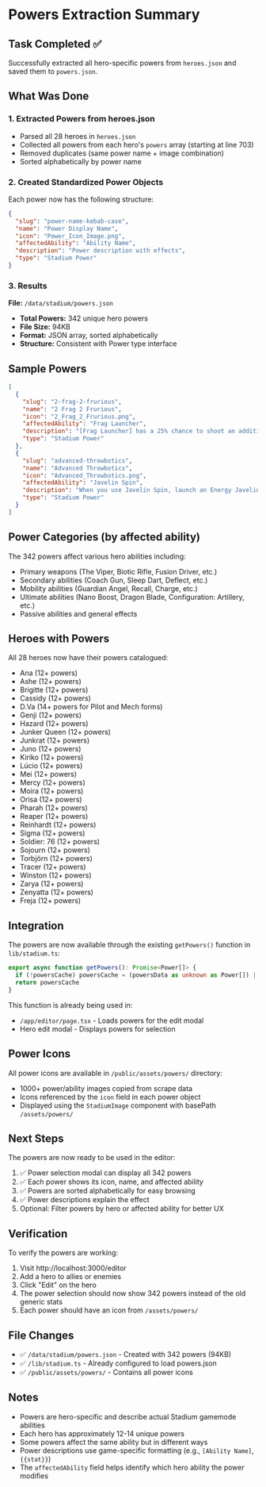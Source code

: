# Powers Extraction Summary

## Task Completed ✅

Successfully extracted all hero-specific powers from `heroes.json` and saved them to `powers.json`.

## What Was Done

### 1. Extracted Powers from heroes.json
- Parsed all 28 heroes in `heroes.json`
- Collected all powers from each hero's `powers` array (starting at line 703)
- Removed duplicates (same power name + image combination)
- Sorted alphabetically by power name

### 2. Created Standardized Power Objects

Each power now has the following structure:
```json
{
  "slug": "power-name-kebab-case",
  "name": "Power Display Name",
  "icon": "Power_Icon_Image.png",
  "affectedAbility": "Ability Name",
  "description": "Power description with effects",
  "type": "Stadium Power"
}
```

### 3. Results

**File:** `/data/stadium/powers.json`
- **Total Powers:** 342 unique hero powers
- **File Size:** 94KB
- **Format:** JSON array, sorted alphabetically
- **Structure:** Consistent with Power type interface

## Sample Powers

```json
[
  {
    "slug": "2-frag-2-frurious",
    "name": "2 Frag 2 Frurious",
    "icon": "2_Frag_2_Frurious.png",
    "affectedAbility": "Frag Launcher",
    "description": "[Frag Launcher] has a 25% chance to shoot an additional projectile that deals 66% reduced damage.",
    "type": "Stadium Power"
  },
  {
    "slug": "advanced-throwbotics",
    "name": "Advanced Throwbotics",
    "icon": "Advanced_Throwbotics.png",
    "affectedAbility": "Javelin Spin",
    "description": "When you use Javelin Spin, launch an Energy Javelin with 75% damage",
    "type": "Stadium Power"
  }
]
```

## Power Categories (by affected ability)

The 342 powers affect various hero abilities including:
- Primary weapons (The Viper, Biotic Rifle, Fusion Driver, etc.)
- Secondary abilities (Coach Gun, Sleep Dart, Deflect, etc.)
- Mobility abilities (Guardian Angel, Recall, Charge, etc.)
- Ultimate abilities (Nano Boost, Dragon Blade, Configuration: Artillery, etc.)
- Passive abilities and general effects

## Heroes with Powers

All 28 heroes now have their powers catalogued:
- Ana (12+ powers)
- Ashe (12+ powers)
- Brigitte (12+ powers)
- Cassidy (12+ powers)
- D.Va (14+ powers for Pilot and Mech forms)
- Genji (12+ powers)
- Hazard (12+ powers)
- Junker Queen (12+ powers)
- Junkrat (12+ powers)
- Juno (12+ powers)
- Kiriko (12+ powers)
- Lúcio (12+ powers)
- Mei (12+ powers)
- Mercy (12+ powers)
- Moira (12+ powers)
- Orisa (12+ powers)
- Pharah (12+ powers)
- Reaper (12+ powers)
- Reinhardt (12+ powers)
- Sigma (12+ powers)
- Soldier: 76 (12+ powers)
- Sojourn (12+ powers)
- Torbjörn (12+ powers)
- Tracer (12+ powers)
- Winston (12+ powers)
- Zarya (12+ powers)
- Zenyatta (12+ powers)
- Freja (12+ powers)

## Integration

The powers are now available through the existing `getPowers()` function in `lib/stadium.ts`:

```typescript
export async function getPowers(): Promise<Power[]> {
  if (!powersCache) powersCache = (powersData as unknown as Power[]) || []
  return powersCache
}
```

This function is already being used in:
- `/app/editor/page.tsx` - Loads powers for the edit modal
- Hero edit modal - Displays powers for selection

## Power Icons

All power icons are available in `/public/assets/powers/` directory:
- 1000+ power/ability images copied from scrape data
- Icons referenced by the `icon` field in each power object
- Displayed using the `StadiumImage` component with basePath `/assets/powers/`

## Next Steps

The powers are now ready to be used in the editor:
1. ✅ Power selection modal can display all 342 powers
2. ✅ Each power shows its icon, name, and affected ability
3. ✅ Powers are sorted alphabetically for easy browsing
4. ✅ Power descriptions explain the effect
5. Optional: Filter powers by hero or affected ability for better UX

## Verification

To verify the powers are working:
1. Visit http://localhost:3000/editor
2. Add a hero to allies or enemies
3. Click "Edit" on the hero
4. The power selection should now show 342 powers instead of the old generic stats
5. Each power should have an icon from `/assets/powers/`

## File Changes

- ✅ `/data/stadium/powers.json` - Created with 342 powers (94KB)
- ✅ `/lib/stadium.ts` - Already configured to load powers.json
- ✅ `/public/assets/powers/` - Contains all power icons

## Notes

- Powers are hero-specific and describe actual Stadium gamemode abilities
- Each hero has approximately 12-14 unique powers
- Some powers affect the same ability but in different ways
- Power descriptions use game-specific formatting (e.g., `[Ability Name]`, `{{stat}}`)
- The `affectedAbility` field helps identify which hero ability the power modifies
